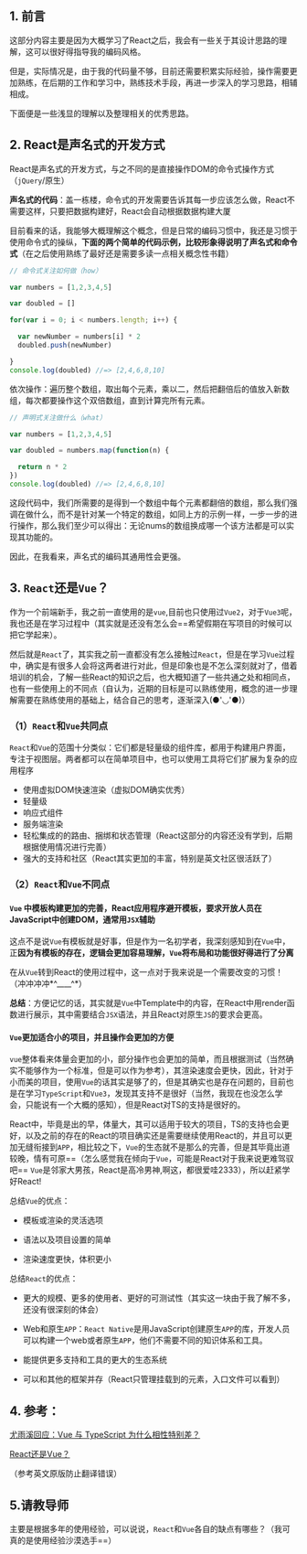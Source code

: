 ## 1. 前言

这部分内容主要是因为大概学习了React之后，我会有一些关于其设计思路的理解，这可以很好得指导我的编码风格。

但是，实际情况是，由于我的代码量不够，目前还需要积累实际经验，操作需要更加熟练，在后期的工作和学习中，熟练技术手段，再进一步深入的学习思路，相辅相成。

下面便是一些浅显的理解以及整理相关的优秀思路。

## 2. React是声名式的开发方式

React是声名式的开发方式，与之不同的是直接操作DOM的命令式操作方式（`jQuery`/原生）

**声名式的代码**：盖一栋楼，命令式的开发需要告诉其每一步应该怎么做，React不需要这样，只要把数据构建好，React会自动根据数据构建大厦

目前看来的话，我能够大概理解这个概念，但是日常的编码习惯中，我还是习惯于使用命令式的操纵，**下面的两个简单的代码示例，比较形象得说明了声名式和命令式**（在之后使用熟练了最好还是需要多读一点相关概念性书籍）

```javascript
// 命令式关注如何做（how）

var numbers = [1,2,3,4,5]

var doubled = []

for(var i = 0; i < numbers.length; i++) {

  var newNumber = numbers[i] * 2
  doubled.push(newNumber)

}
console.log(doubled) //=> [2,4,6,8,10]
```

依次操作：遍历整个数组，取出每个元素，乘以二，然后把翻倍后的值放入新数组，每次都要操作这个双倍数组，直到计算完所有元素。

```javascript
// 声明式关注做什么（what）

var numbers = [1,2,3,4,5]

var doubled = numbers.map(function(n) {

  return n * 2
})
console.log(doubled) //=> [2,4,6,8,10]
```

这段代码中，我们所需要的是得到一个数组中每个元素都翻倍的数组，那么我们强调在做什么，而不是针对某一个特定的数组，如同上方的示例一样，一步一步的进行操作，那么我们至少可以得出：无论nums的数组换成哪一个该方法都是可以实现其功能的。

因此，在我看来，声名式的编码其通用性会更强。

## 3. `React`还是`Vue`？

​	作为一个前端新手，我之前一直使用的是`vue`,目前也只使用过`Vue2`，对于`Vue3`呢，我也还是在学习过程中（其实就是还没有怎么会==希望假期在写项目的时候可以把它学起来）。

​	然后就是`React`了，其实我之前一直都没有怎么接触过`React`，但是在学习`Vue`过程中，确实是有很多人会将这两者进行对此，但是印象也是不怎么深刻就对了，借着培训的机会，了解一些React的知识之后，也大概知道了一些共通之处和相同点，也有一些使用上的不同点（自认为，近期的目标是可以熟练使用，概念的进一步理解需要在熟练使用的基础上，结合自己的思考，逐渐深入(●'◡'●)）

### （1）`React`和`Vue`共同点

`React`和`Vue`的范围十分类似：它们都是轻量级的组件库，都用于构建用户界面，专注于视图层。两者都可以在简单项目中，也可以使用工具将它们扩展为复杂的应用程序

- 使用虚拟DOM快速渲染（虚拟DOM确实优秀）
- 轻量级
- 响应式组件
- 服务端渲染
- 轻松集成的的路由、捆绑和状态管理（React这部分的内容还没有学到，后期根据使用情况进行完善）
- 强大的支持和社区（React其实更加的丰富，特别是英文社区很活跃了）

### （2）`React`和`Vue`不同点

#### `Vue` 中模板构建更加的完善，React应用程序避开模板，要求开放人员在JavaScript中创建DOM，通常用`JSX`辅助

​	这点不是说`Vue`有模板就是好事，但是作为一名初学者，我深刻感知到在`Vue`中，正**因为有模板的存在，逻辑会更加容易理解，`Vue`将布局和功能很好得进行了分离**

​	在从`Vue`转到React的使用过程中，这一点对于我来说是一个需要改变的习惯！（冲冲冲冲*^____^*）

**总结**：方便记忆的话，其实就是`Vue`中Template中的内容，在React中用render函数进行展示，其中需要结合`JSX`语法，并且React对原生`JS`的要求会更高。

#### `Vue`更加适合小的项目，并且操作会更加的方便

​	`vue`整体看来体量会更加的小，部分操作也会更加的简单，而且根据测试（当然确实不能够作为一个标准，但是可以作为参考），其渲染速度会更快，因此，针对于小而美的项目，使用`Vue`的话其实是够了的，但是其确实也是存在问题的，目前也是在学习`TypeScript`和`Vue3`，发现其支持不是很好（当然，我现在也没怎么学会，只能说有一个大概的感知），但是React对TS的支持是很好的。

​	React中，毕竟是出的早，体量大，其可以适用于较大的项目，TS的支持也会更好，以及之前的存在的React的项目确实还是需要继续使用React的，并且可以更加无缝衔接到`APP`，相比较之下，`Vue`的生态就不是那么的完善，但是其毕竟出道较晚，情有可原==（怎么感觉我在倾向于`Vue`，可能是React对于我来说更难驾驭吧== `Vue`是邻家大男孩，React是高冷男神,啊这，都很爱哇2333），所以赶紧学好React!

总结`Vue`的优点：

- 模板或渲染的灵活选项

- 语法以及项目设置的简单

- 渲染速度更快，体积更小

总结`React`的优点：

- 更大的规模、更多的使用者、更好的可测试性（其实这一块由于我了解不多，还没有很深刻的体会）

- Web和原生`APP`：`React Native`是用JavaScript创建原生`APP`的库，开发人员可以构建一个web或者原生`APP`，他们不需要不同的知识体系和工具。

- 能提供更多支持和工具的更大的生态系统

- 可以和其他的框架并存（React只管理挂载到的元素，入口文件可以看到）

## 4. 参考：

[尤雨溪回应：Vue 与 TypeScript 为什么相性特别差？](https://www.infoq.cn/article/yp1d_fumo5vmim55g2xo)

[React还是Vue？](https://segmentfault.com/a/1190000009268926)

（参考英文原版防止翻译错误）

## 5.请教导师

主要是根据多年的使用经验，可以说说，`React`和`Vue`各自的缺点有哪些？（我可真的是使用经验沙漠选手==）